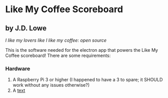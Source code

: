 # Like My Coffee Scoreboard
## by J.D. Lowe
_I like my lovers like I like my coffee: open source_

This is the software needed for the electron app that powers the Like My Coffee scoreboard! There are some requirements:

### Hardware

1. A Raspberry Pi 3 or higher (I happened to have a 3 to spare; it SHOULD work without any issues otherwise?)
2. A [text](https://en.wikipedia.org/wiki/Scene_It%3F_Lights,_Camera,_Action#Big_Button_Pad)
